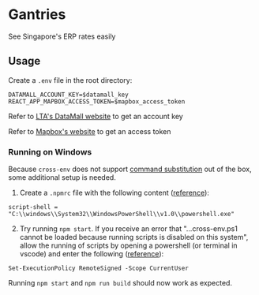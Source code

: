 # Gantries

See Singapore's ERP rates easily

## Usage

Create a `.env` file in the root directory:

```
DATAMALL_ACCOUNT_KEY=$datamall_key
REACT_APP_MAPBOX_ACCESS_TOKEN=$mapbox_access_token
```

Refer to [LTA's DataMall website](https://datamall.lta.gov.sg/content/datamall/en/request-for-api.html) to get an account key

Refer to [Mapbox's website](https://docs.mapbox.com/help/getting-started/access-tokens) to get an access token

### Running on Windows

Because `cross-env` does not support [command substitution](https://github.com/kentcdodds/cross-env#windows-issues) out of the box, some additional setup is needed.

1. Create a `.npmrc` file with the following content ([reference](https://github.com/kentcdodds/cross-env/issues/192#issuecomment-513341729)):

```
script-shell = "C:\\windows\\System32\\WindowsPowerShell\\v1.0\\powershell.exe"
```

2. Try running `npm start`. If you receive an error that "...cross-env.ps1 cannot be loaded because running scripts is disabled on this system", allow the running of scripts by opening a powershell (or terminal in vscode) and enter the following ([reference](https://stackoverflow.com/a/4038991)):

```
Set-ExecutionPolicy RemoteSigned -Scope CurrentUser
```

Running `npm start` and `npm run build` should now work as expected.
